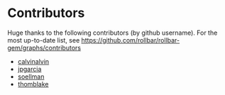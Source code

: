# Contributors

Huge thanks to the following contributors (by github username). For the most up-to-date list, see https://github.com/rollbar/rollbar-gem/graphs/contributors

- [calvinalvin](https://github.com/calvinalvin)
- [jpgarcia](https://github.com/jpgarcia)
- [soellman](https://github.com/soellman)
- [thomblake](https://github.com/thomblake)